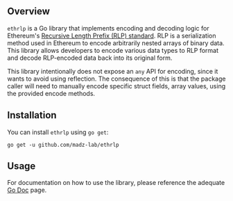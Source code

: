 ## Overview

`ethrlp` is a Go library that implements encoding and decoding logic for Ethereum's [Recursive Length Prefix (RLP)
standard](https://ethereum.org/en/developers/docs/data-structures-and-encoding/rlp/). RLP is a serialization method used
in Ethereum to encode arbitrarily nested arrays of binary data. This
library allows developers to encode various data types to RLP format and decode RLP-encoded data back into its original
form.

This library intentionally does not expose an `any` API for encoding, since it wants to avoid using reflection.
The consequence of this is that the package caller will need to manually encode specific struct fields, array values,
using the provided encode methods.

## Installation

You can install `ethrlp` using `go get`:

```shell
go get -u github.com/madz-lab/ethrlp
```

## Usage

For documentation on how to use the library, please reference the
adequate [Go Doc](https://pkg.go.dev/github.com/madz-lab/ethrlp) page.